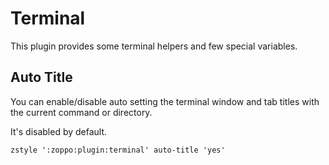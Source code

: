 Terminal
========
This plugin provides some terminal helpers and few special variables.

Auto Title
----------
You can enable/disable auto setting the terminal window and tab titles with the
current command or directory.

It's disabled by default.

    zstyle ':zoppo:plugin:terminal' auto-title 'yes'
